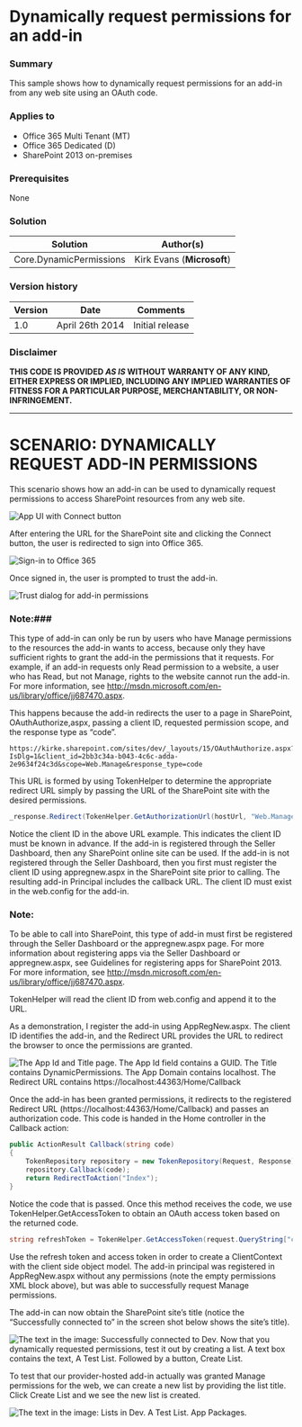 # Dynamically request permissions for an add-in #

### Summary ###
This sample shows how to dynamically request permissions for an add-in from any web site using an OAuth code.

### Applies to ###
-  Office 365 Multi Tenant (MT)
-  Office 365 Dedicated (D)
-  SharePoint 2013 on-premises

### Prerequisites ###
None

### Solution ###
Solution | Author(s)
---------|----------
Core.DynamicPermissions | Kirk Evans (**Microsoft**)

### Version history ###
Version  | Date | Comments
---------| -----| --------
1.0  | April 26th 2014 | Initial release

### Disclaimer ###
**THIS CODE IS PROVIDED *AS IS* WITHOUT WARRANTY OF ANY KIND, EITHER EXPRESS OR IMPLIED, INCLUDING ANY IMPLIED WARRANTIES OF FITNESS FOR A PARTICULAR PURPOSE, MERCHANTABILITY, OR NON-INFRINGEMENT.**


----------

# SCENARIO: DYNAMICALLY REQUEST ADD-IN PERMISSIONS #
This scenario shows how an add-in can be used to dynamically request permissions to access SharePoint resources from any web site.

![App UI with Connect button](http://i.imgur.com/7Dnd75t.png)

After entering the URL for the SharePoint site and clicking the Connect button, the user is redirected to sign into Office 365.

![Sign-in to Office 365](http://i.imgur.com/zYs8EDJ.png)

Once signed in, the user is prompted to trust the add-in.

![Trust dialog for add-in permissions](http://i.imgur.com/psJXcqu.png)

### Note:###
This type of add-in can only be run by users who have Manage permissions to the resources the add-in wants to access, because only they have sufficient rights to grant the add-in the permissions that it requests. For example, if an add-in requests only Read permission to a website, a user who has Read, but not Manage, rights to the website cannot run the add-in.  For more information, see http://msdn.microsoft.com/en-us/library/office/jj687470.aspx. 

This happens because the add-in redirects the user to a page in SharePoint, OAuthAuthorize,aspx, passing a client ID, requested permission scope, and the response type as “code”.

```
https://kirke.sharepoint.com/sites/dev/_layouts/15/OAuthAuthorize.aspx?IsDlg=1&client_id=2bb3c34a-b043-4c6c-adda-2e9634f24c3d&scope=Web.Manage&response_type=code
```

This URL is formed by using TokenHelper to determine the appropriate redirect URL simply by passing the URL of the SharePoint site with the desired permissions.

```C#
_response.Redirect(TokenHelper.GetAuthorizationUrl(hostUrl, "Web.Manage"));
```

Notice the client ID in the above URL example. This indicates the client ID must be known in advance.  If the add-in is registered through the Seller Dashboard, then any SharePoint online site can be used. If the add-in is not registered through the Seller Dashboard, then you first must register the client ID using appregnew.aspx in the SharePoint site prior to calling. The resulting add-in Principal includes the callback URL. The client ID must exist in the web.config for the add-in.

### Note: ###
To be able to call into SharePoint, this type of add-in must first be registered through the Seller Dashboard or the appregnew.aspx page. For more information about registering apps via the Seller Dashboard or appregnew.aspx, see Guidelines for registering apps for SharePoint 2013.  For more information, see http://msdn.microsoft.com/en-us/library/office/jj687470.aspx.

TokenHelper will read the client ID from web.config and append it to the URL.

As a demonstration, I register the add-in using AppRegNew.aspx.  The client ID identifies the add-in, and the Redirect URL provides the URL to redirect the browser to once the permissions are granted.

![The App Id and Title page. The App Id field contains a GUID. The Title contains DynamicPermissions. The App Domain contains localhost. The Redirect URL contains https://localhost:44363/Home/Callback](http://i.imgur.com/FGkEat5.png)

Once the add-in has been granted permissions, it redirects to the registered Redirect URL (https://localhost:44363/Home/Callback) and passes an authorization code.  This code is handed in the Home controller in the Callback action:

```C#
public ActionResult Callback(string code)
{
    TokenRepository repository = new TokenRepository(Request, Response);
    repository.Callback(code);
    return RedirectToAction("Index");
}
```

Notice the code that is passed.  Once this method receives the code, we use TokenHelper.GetAccessToken to obtain an OAuth access token based on the returned code.

```C#
string refreshToken = TokenHelper.GetAccessToken(request.QueryString["code"], "00000003-0000-0ff1-ce00-000000000000", targetUri.Authority, TokenHelper.GetRealmFromTargetUrl(targetUri), new Uri(request.Url.GetLeftPart(UriPartial.Path))).RefreshToken;
```

Use the refresh token and access token in order to create a ClientContext with the client side object model. The add-in principal was registered in AppRegNew.aspx without any permissions (note the empty permissions XML block above), but was able to successfully request Manage permissions.

The add-in can now obtain the SharePoint site’s title (notice the “Successfully connected to” in the screen shot below shows the site’s title).

![The text in the image: Successfully connected to Dev. Now that you dynamically requested permissions, test it out by creating a list. A text box contains the text, A Test List. Followed by a button, Create List.](http://i.imgur.com/Kk8As9F.png)

To test that our provider-hosted add-in actually was granted Manage permissions for the web, we can create a new list by providing the list title.  Click Create List and we see the new list is created.

![The text in the image: Lists in Dev. A Test List. App Packages.](http://i.imgur.com/yUFp74h.png)


